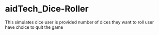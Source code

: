 # aidTech_Dice-Roller
This simulates dice 
user is provided number of dices they want to roll
user have choice to quit the game
